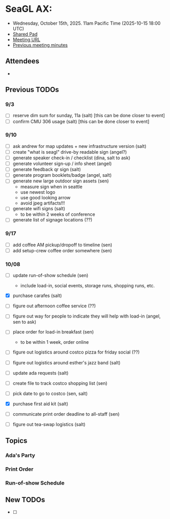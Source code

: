 # SeaGL AX: 
- Wednesday, October 15th, 2025. 11am Pacific Time (2025-10-15 18:00 UTC)
- [Shared Pad](https://pad.seattlematrix.org/p/seagl_ax)
- [Meeting URL](redacted)
- [Previous meeting minutes](https://github.com/SeaGL/organization/tree/main/meetings/2025)

## Attendees
- 

## Previous TODOs

### 9/3
- [ ] reserve dim sum for sunday, 11a (salt) [this can be done closer to event]
- [ ] confirm CMU 306 usage (salt) [this can be done closer to event]

### 9/10
- [ ] ask andrew for map updates + new infrastructure version (salt)
- [ ] create "what is seagl" drive-by readable sign (angel?)
- [ ] generate speaker check-in / checklist (dina, salt to ask)
- [ ] generate volunteer sign-up / info sheet (angel)
- [ ] generate feedback qr sign (salt)
- [ ] generate program booklets/badge (angel, salt)
- [ ] generate new large outdoor sign assets (sen)
  - measure sign when in seattle
  - use newest logo
  - use good looking arrow
  - avoid jpeg artifacts!!!
- [ ] generate wifi signs (salt)
  - to be within 2 weeks of conference
- [ ] generate list of signage locations (??)

### 9/17
- [ ] add coffee AM pickup/dropoff to timeline (sen)
- [ ] add setup-crew coffee order somewhere (sen)

### 10/08
- [ ] update run-of-show schedule (sen)
  - include load-in, social events, storage runs, shopping runs, etc.
- [x] purchase carafes (salt)
- [ ] figure out afternoon coffee service (??)
- [ ] figure out way for people to indicate they will help with load-in (angel, sen to ask)
- [ ] place order for load-in breakfast (sen)
  - to be within 1 week, order online
- [ ] figure out logistics around costco pizza for friday social (??)
- [ ] figure out logistics around esther's jazz band (salt)
- [ ] update ada requests (salt)
- [ ] create file to track costco shopping list (sen)
- [ ] pick date to go to costco (sen, salt)
- [x] purchase first aid kit (salt)
- [ ] communicate print order deadline to all-staff (sen)
- [ ] figure out tea-swap logistics (salt)


## Topics

### Ada's Party

### Print Order

### Run-of-show Schedule


## New TODOs
- [ ] 
